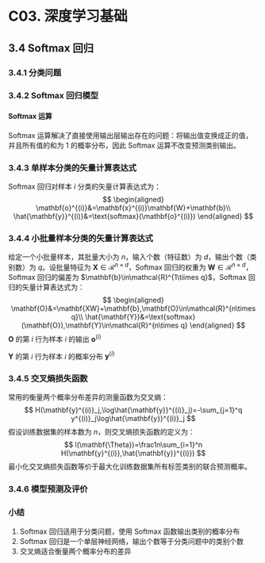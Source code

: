 # C03. 深度学习基础

## 3.4 Softmax 回归

### 3.4.1 分类问题

### 3.4.2 Softmax 回归模型

#### Softmax 运算

Softmax 运算解决了直接使用输出层输出存在的问题：将输出值变换成正的值，并且所有值的和为 1 的概率分布，因此 Softmax 运算不改变预测类别输出。

### 3.4.3 单样本分类的矢量计算表达式

Softmax 回归对样本 $i$ 分类的矢量计算表达式为：
$$
\begin{aligned}
\mathbf{o}^{(i)}&=\mathbf{x}^{(i)}\mathbf{W}+\mathbf{b}\\
\hat{\mathbf{y}}^{(i)}&=\text{softmax}(\mathbf{o}^{(i)})
\end{aligned}
$$

### 3.4.4 小批量样本分类的矢量计算表达式

给定一个小批量样本，其批量大小为 $n$，输入个数（特征数）为 $d$，输出个数（类别数）为 $q$。设批量特征为 $\mathbf{X}\in\mathcal{R}^{n\times d}$，Softmax 回归的权重为 $\mathbf{W}\in\mathcal{R}^{n\times d}$，Softmax 回归的偏差为 $\mathbf{b}\in\mathcal{R}^{1\tiimes q}$，Softmax 回归的矢量计算表达式为：
$$
\begin{aligned}
\mathbf{O}&=\mathbf{XW}+\mathbf{b},\mathbf{O}\in\mathcal{R}^{n\times q}\\
\hat{\mathbf{Y}}&=\text{softmax}(\mathbf{O}),\mathbf{Y}\in\mathcal{R}^{n\times q}
\end{aligned}
$$
$\mathbf{O}$ 的第 $i$ 行为样本 $i$ 的输出 $\mathbf{o}^{(i)}$

$\mathbf{Y}$ 的第 $i$ 行为样本 $i$ 的概率分布 $\mathbf{y}^{(i)}$

### 3.4.5 交叉熵损失函数

常用的衡量两个概率分布差异的测量函数为交叉熵：
$$
H(\mathbf{y}^{(i)}_j,\log\hat{\mathbf{y}}^{(i)}_j)=-\sum_{j=1}^q y^{(i)}_j\log\hat{\mathbf{y}}^{(i)}_j
$$
假设训练数据集的样本数为 $n$，则交叉熵损失函数的定义为：
$$
l(\mathbf{\Theta})=\frac1n\sum_{i=1}^n H(\mathbf{y}^{(i)},\hat{\mathbf{y}}^{(i)})
$$
最小化交叉熵损失函数等价于最大化训练数据集所有标签类别的联合预测概率。

### 3.4.6 模型预测及评价

### 小结

1.  Softmax 回归适用于分类问题，使用 Softmax 函数输出类别的概率分布
2.  Softmax 回归是一个单层神经网络，输出个数等于分类问题中的类别个数
3.  交叉熵适合衡量两个概率分布的差异